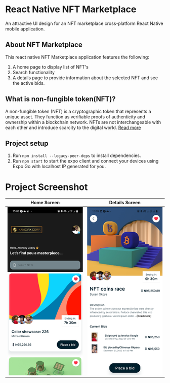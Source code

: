 # React Native NFT Marketplace

An attractive UI design for an NFT marketplace cross-platform React Native mobile application.

## About NFT Marketplace

This react native NFT Marketplace application features the following:

1. A home page to display list of NFT's
2. Search functionality
3. A details page to provide information about the selected NFT and see the active bids.

## What is non-fungible token(NFT)?

A non-fungible token (NFT) is a cryptographic token that represents a unique asset. They function as verifiable proofs of authenticity and ownership within a blockchain network. NFTs are not interchangeable with each other and introduce scarcity to the digital world. [Read more](https://www.binance.com/en/nft/home)

## Project setup

1. Run `npm install --legacy-peer-deps` to install dependencies.
2. Run `npm start` to start the expo client and connect your devices using Expo Go with localhost IP generated for you.

# Project Screenshot

|            Home Screen             |            Details Screen             |
| :--------------------------------: | :-----------------------------------: |
| ![](assets/images/home-screen.jpg) | ![](assets/images/details-screen.jpg) |
